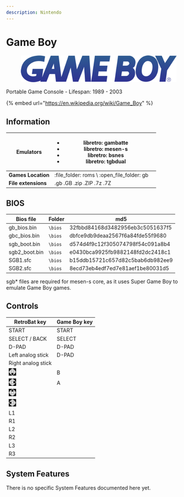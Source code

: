 ```yaml
---
description: Nintendo
---
```


# Game Boy

<figure><img src="https://raw.githubusercontent.com/fabricecaruso/es-theme-carbon/5149a33eed46b2af638b06119397d4023b75131f/art/logos/gb.svg" alt=""><figcaption></figcaption></figure>

Portable Game Console - Lifespan: 1989 - 2003

{% embed url="https://en.wikipedia.org/wiki/Game_Boy" %}

## Information

| **Emulators**       | <ul><li>libretro: gambatte</li><li>libretro: mesen-s</li><li>libretro: bsnes</li><li>libretro: tgbdual</li></ul> |   |
| ------------------- | ---------------------------------------------------------------------------------------------------------------- | - |
| **Games Location**  | :file\_folder: roms \ :open\_file\_folder: gb                                                                    |   |
| **File extensions** | .gb .GB .zip .ZIP .7z .7Z                                                                                        |   |

## BIOS

| Bios file      | Folder  | md5                              |
| -------------- | ------- | -------------------------------- |
| gb\_bios.bin   | `\bios` | 32fbbd84168d3482956eb3c5051637f5 |
| gbc\_bios.bin  | `\bios` | dbfce9db9deaa2567f6a84fde55f9680 |
| sgb\_boot.bin  | `\bios` | d574d4f9c12f305074798f54c091a8b4 |
| sgb2\_boot.bin | `\bios` | e0430bca9925fb9882148fd2dc2418c1 |
| SGB1.sfc       | `\bios` | b15ddb15721c657d82c5bab6db982ee9 |
| SGB2.sfc       | `\bios` | 8ecd73eb4edf7ed7e81aef1be80031d5 |

sgb\* files are required for mesen-s core, as it uses Super Game Boy to emulate Game Boy games.

## Controls

| RetroBat key                                                                    | Game Boy key |
| ------------------------------------------------------------------------------- | ------------ |
| START                                                                           | START        |
| SELECT / BACK                                                                   | SELECT       |
| D-PAD                                                                           | D-PAD        |
| Left analog stick                                                               | D-PAD        |
| Right analog stick                                                              |              |
| ![A](<../../.gitbook/assets/image (1) (2).png>)                                 | B            |
| ![B](<../../.gitbook/assets/image (4) (1).png>)                                 | A            |
| <img src="../../.gitbook/assets/image (3) (1).png" alt="" data-size="original"> |              |
| <img src="../../.gitbook/assets/image (2) (1) (1).png" alt="" data-size="line"> |              |
| L1                                                                              |              |
| R1                                                                              |              |
| L2                                                                              |              |
| R2                                                                              |              |
| L3                                                                              |              |
| R3                                                                              |              |

## System Features

There is no specific System Features documented here yet.
